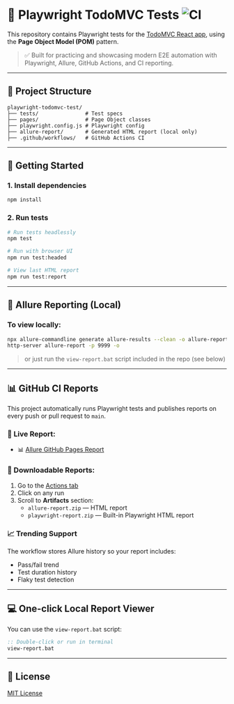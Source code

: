 # 🎯 Playwright TodoMVC Tests ![CI](https://github.com/tnguyentan21/playwright-todomvc-test/actions/workflows/playwright.yml/badge.svg)

This repository contains Playwright tests for the [TodoMVC React app](https://todomvc.com/examples/react/dist/), using the **Page Object Model (POM)** pattern.

> ✅ Built for practicing and showcasing modern E2E automation with Playwright, Allure, GitHub Actions, and CI reporting.

---

## 📁 Project Structure

```
playwright-todomvc-test/
├── tests/               # Test specs
├── pages/               # Page Object classes
├── playwright.config.js # Playwright config
├── allure-report/       # Generated HTML report (local only)
├── .github/workflows/   # GitHub Actions CI
```

---

## 🚀 Getting Started

### 1. Install dependencies

```bash
npm install
```

### 2. Run tests

```bash
# Run tests headlessly
npm test

# Run with browser UI
npm run test:headed

# View last HTML report
npm run test:report
```

---

## 🧪 Allure Reporting (Local)

### To view locally:

```bash
npx allure-commandline generate allure-results --clean -o allure-report
http-server allure-report -p 9999 -o
```

> or just run the `view-report.bat` script included in the repo (see below)

---

## 📊 GitHub CI Reports

This project automatically runs Playwright tests and publishes reports on every push or pull request to `main`.

### 🔗 Live Report:

- 📊 [Allure GitHub Pages Report](https://tnguyentan21.github.io/playwright-todomvc-test/)

### 🧾 Downloadable Reports:

1. Go to the [Actions tab](https://github.com/tnguyentan21/playwright-todomvc-test/actions)
2. Click on any run
3. Scroll to **Artifacts** section:
   - `allure-report.zip` — HTML report
   - `playwright-report.zip` — Built-in Playwright HTML report

### 📈 Trending Support

The workflow stores Allure history so your report includes:

- Pass/fail trend
- Test duration history
- Flaky test detection

---

## 💻 One-click Local Report Viewer

You can use the `view-report.bat` script:

```bat
:: Double-click or run in terminal
view-report.bat
```

---

## 📄 License

[MIT License](LICENSE)
